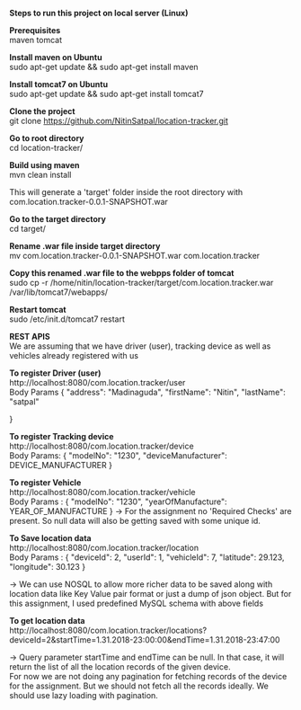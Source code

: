 <b>Steps to run this project on local server (Linux)</b><br />

<b>Prerequisites </b><br />
maven
tomcat

<b>Install maven on Ubuntu</b><br />
sudo apt-get update && sudo apt-get install maven

<b>Install tomcat7 on Ubuntu</b><br />
sudo apt-get update && sudo apt-get install tomcat7

<b>Clone the project</b><br />
git clone https://github.com/NitinSatpal/location-tracker.git

<b>Go to root directory </b><br />
cd location-tracker/

<b>Build using maven</b><br />
mvn clean install

This will generate a 'target' folder inside the root directory with com.location.tracker-0.0.1-SNAPSHOT.war

<b>Go to the target directory</b><br />
cd target/

<b>Rename .war file inside target directory</b><br />
mv com.location.tracker-0.0.1-SNAPSHOT.war com.location.tracker

<b>Copy this renamed .war file to the webpps folder of tomcat</b><br />
sudo cp -r /home/nitin/location-tracker/target/com.location.tracker.war /var/lib/tomcat7/webapps/


<b>Restart tomcat</b><br />
sudo /etc/init.d/tomcat7 restart


<b>REST APIS</b><br />
We are assuming that we have driver (user), tracking device as well as vehicles already registered with us<br />

<b>To register Driver (user)</b><br />
http://localhost:8080/com.location.tracker/user<br />
Body Params {
	"address": "Madinaguda",
	"firstName": "Nitin",
	"lastName": "satpal"

}

<b>To register Tracking device</b><br />
http://localhost:8080/com.location.tracker/device<br />
Body Params: {
	"modelNo": "1230",
	"deviceManufacturer": DEVICE_MANUFACTURER
}

<b>To register Vehicle</b><br />
http://localhost:8080/com.location.tracker/vehicle<br />
Body Params : {
	"modelNo": "1230",
	"yearOfManufacture": YEAR_OF_MANUFACTURE
}
-> For the assignment no 'Required Checks' are present. So null data will also be getting saved with some unique id.

<b>To Save location data</b><br />
http://localhost:8080/com.location.tracker/location<br />
Body Params : {
	"deviceId": 2,
	"userId": 1,
	"vehicleId": 7,
	"latitude": 29.123,
	"longitude": 30.123
}

-> We can use NOSQL to allow more richer data to be saved along with location data like Key Value pair format or just a dump of json object. But for this assignment, I used predefined MySQL schema with above fields

<b>To get location data</b><br />
http://localhost:8080/com.location.tracker/locations?deviceId=2&startTime=1.31.2018-23:00:00&endTime=1.31.2018-23:47:00<br />

-> Query parameter startTime and endTime can be null. In that case, it will return the list of all the location records of the given device.<br />
For now we are not doing any pagination for fetching records of the device for the assignment. But we should not fetch all the records ideally. We should use lazy loading with pagination.

